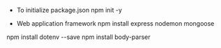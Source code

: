 - To initialize package.json
  npm init -y

- Web application framework
  npm install express nodemon mongoose

npm install dotenv --save
npm install body-parser
